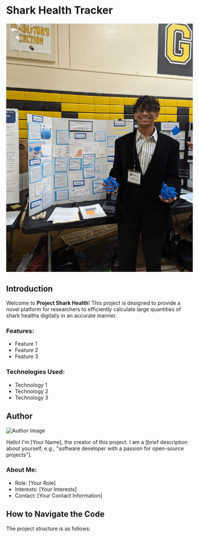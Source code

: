 # Shark Health Tracker

![Project Image](/image000000.png)

## Introduction
Welcome to **Project Shark Health**! This project is designed to provide a novel platform for researchers to efficiently calculate large quantities of shark healths digitally in an accurate manner. 

### Features:
- Feature 1
- Feature 2
- Feature 3

### Technologies Used:
- Technology 1
- Technology 2
- Technology 3

## Author

![Author Image](path/to/author-image.png)

Hello! I'm [Your Name], the creator of this project. I am a [brief description about yourself, e.g., "software developer with a passion for open-source projects"].

### About Me:
- Role: [Your Role]
- Interests: [Your Interests]
- Contact: [Your Contact Information]

## How to Navigate the Code

The project structure is as follows:


